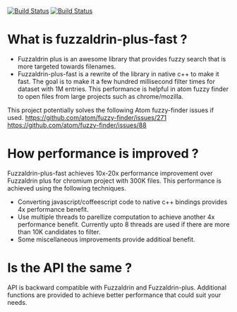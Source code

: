 [![Build Status](https://travis-ci.org/atom-ide-community/fuzzaldrin-plus-fast.svg?branch=master)](https://travis-ci.org/atom-ide-community/fuzzaldrin-plus-fast) [![Build Status](https://ci.appveyor.com/api/projects/status/github/atom-ide-community/fuzzaldrin-plus-fast?svg=true)](https://ci.appveyor.com/project/atom-ide-community/fuzzaldrin-plus-fast)


# What is fuzzaldrin-plus-fast ?
* Fuzzaldrin plus is an awesome library that provides fuzzy search that is more targeted towards filenames.
* Fuzzaldrin-plus-fast is a rewrite of the library in native c++ to make it fast. The goal is to make it a few hundred millisecond filter times for dataset with 1M entries. This performance is helpful in atom fuzzy finder to open files from large projects such as chrome/mozilla.

This project potentially solves the following Atom fuzzy-finder issues if used.
https://github.com/atom/fuzzy-finder/issues/271
https://github.com/atom/fuzzy-finder/issues/88

# How performance is improved ?
Fuzzaldrin-plus-fast achieves 10x-20x performance improvement over Fuzzaldrin plus for chromium project with 300K files. This performance is achieved using the following techniques.
* Converting javascript/coffeescript code to native c++ bindings provides 4x performance benefit.
* Use multiple threads to parellize computation to achieve another 4x performance benefit. Currently upto 8 threads are used if there are more than 10K candidates to filter.
* Some miscellaneous improvements provide additioal benefit.

# Is the API the same ?
API is backward compatible with Fuzzaldrin and Fuzzaldrin-plus. Additional functions are provided to achieve better performance that could suit your needs.
